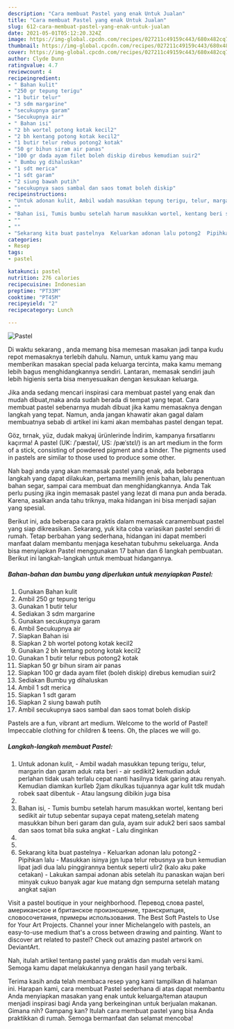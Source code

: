 ```yaml
---
description: "Cara membuat Pastel yang enak Untuk Jualan"
title: "Cara membuat Pastel yang enak Untuk Jualan"
slug: 612-cara-membuat-pastel-yang-enak-untuk-jualan
date: 2021-05-01T05:12:20.324Z
image: https://img-global.cpcdn.com/recipes/027211c49159c443/680x482cq70/pastel-foto-resep-utama.jpg
thumbnail: https://img-global.cpcdn.com/recipes/027211c49159c443/680x482cq70/pastel-foto-resep-utama.jpg
cover: https://img-global.cpcdn.com/recipes/027211c49159c443/680x482cq70/pastel-foto-resep-utama.jpg
author: Clyde Dunn
ratingvalue: 4.7
reviewcount: 4
recipeingredient:
- " Bahan kulit"
- "250 gr tepung terigu"
- "1 butir telur"
- "3 sdm margarine"
- "secukupnya garam"
- "Secukupnya air"
- " Bahan isi"
- "2 bh wortel potong kotak kecil2"
- "2 bh kentang potong kotak kecil2"
- "1 butir telur rebus potong2 kotak"
- "50 gr bihun siram air panas"
- "100 gr dada ayam filet boleh diskip direbus kemudian suir2"
- " Bumbu yg dihaluskan"
- "1 sdt merica"
- "1 sdt garam"
- "2 siung bawah putih"
- "secukupnya saos sambal dan saos tomat boleh diskip"
recipeinstructions:
- "Untuk adonan kulit, Ambil wadah masukkan tepung terigu, telur, margarin dan garam aduk rata beri  air sedikit2 kemudian aduk perlahan tidak usah terlalu cepat nanti hasilnya tidak garing atau renyah. Kemudian diamkan kurlleb 2jam dikulkas tujuannya agar kulit tdk mudah robek saat dibentuk Atau langsung dibikin juga bisa"
- ""
- "Bahan isi, Tumis bumbu setelah harum masukkan wortel, kentang beri sedikit air tutup sebentar supaya cepat mateng,setelah mateng masukkan bihun beri garam dan gula, ayam suir aduk2 beri saos sambal dan saos tomat bila suka angkat  Lalu dinginkan"
- ""
- ""
- "Sekarang kita buat pastelnya  Keluarkan adonan lalu potong2  Pipihkan lalu  Masukkan isinya jgn lupa telur rebusnya ya bun kemudian lipat jadi dua lalu pinggirannya bentuk seperti ulir2 (kalo aku pake cetakan) Lakukan sampai adonan abis setelah itu panaskan wajan beri minyak cukuo banyak agar kue matang dgn sempurna setelah matang angkat sajian"
categories:
- Resep
tags:
- pastel

katakunci: pastel 
nutrition: 276 calories
recipecuisine: Indonesian
preptime: "PT33M"
cooktime: "PT45M"
recipeyield: "2"
recipecategory: Lunch

---
```



![Pastel](https://img-global.cpcdn.com/recipes/027211c49159c443/680x482cq70/pastel-foto-resep-utama.jpg)

Di waktu  sekarang , anda memang bisa memesan masakan jadi tanpa kudu repot memasaknya terlebih dahulu. Namun, untuk kamu yang mau memberikan masakan special pada keluarga tercinta, maka kamu memang lebih bagus menghidangkannya sendiri. Lantaran, memasak sendiri jauh lebih higienis serta bisa menyesuaikan dengan kesukaan keluarga.

Jika anda sedang mencari inspirasi cara membuat pastel yang enak dan mudah dibuat,maka anda sudah berada di tempat yang tepat. Cara membuat pastel  sebenarnya mudah dibuat jika kamu memasaknya dengan langkah yang tepat. Namun, anda jangan khawatir akan gagal dalam membuatnya 
sebab di artikel ini kami akan membahas pastel dengan tepat.  

Göz, tırnak, yüz, dudak makyaj ürünlerinde İndirim, kampanya fırsatlarını kaçırma! A pastel (UK: /ˈpæstəl/, US: /pæˈstɛl/) is an art medium in the form of a stick, consisting of powdered pigment and a binder. The pigments used in pastels are similar to those used to produce some other.

Nah bagi anda yang akan memasak pastel yang enak, ada beberapa langkah yang dapat dilakukan, pertama memilih jenis bahan, lalu penentuan bahan segar, sampai cara membuat dan menghidangkannya. Anda Tak perlu pusing jika ingin memasak pastel yang lezat di mana pun anda berada. Karena, asalkan anda  tahu triknya, maka hidangan ini bisa menjadi sajian yang spesial.

Berikut ini, ada beberapa cara praktis  dalam memasak caramembuat pastel yang siap dikreasikan. Sekarang, yuk kita coba variasikan pastel sendiri di rumah. Tetap berbahan yang sederhana, hidangan ini dapat memberi manfaat dalam membantu menjaga kesehatan tubuhmu sekeluarga. Anda bisa menyiapkan Pastel menggunakan 17 bahan dan 6 langkah pembuatan. Berikut ini langkah-langkah untuk membuat hidangannya.

<!--inarticleads1-->

##### Bahan-bahan dan bumbu yang diperlukan untuk menyiapkan Pastel:

1. Gunakan  Bahan kulit
1. Ambil 250 gr tepung terigu
1. Gunakan 1 butir telur
1. Sediakan 3 sdm margarine
1. Gunakan secukupnya garam
1. Ambil Secukupnya air
1. Siapkan  Bahan isi
1. Siapkan 2 bh wortel potong kotak kecil2
1. Gunakan 2 bh kentang potong kotak kecil2
1. Gunakan 1 butir telur rebus potong2 kotak
1. Siapkan 50 gr bihun siram air panas
1. Siapkan 100 gr dada ayam filet (boleh diskip) direbus kemudian suir2
1. Sediakan  Bumbu yg dihaluskan
1. Ambil 1 sdt merica
1. Siapkan 1 sdt garam
1. Siapkan 2 siung bawah putih
1. Ambil secukupnya saos sambal dan saos tomat boleh diskip


Pastels are a fun, vibrant art medium. Welcome to the world of Pastel! Impeccable clothing for children &amp; teens. Oh, the places we will go. 

<!--inarticleads2-->

##### Langkah-langkah membuat Pastel:

1. Untuk adonan kulit, - Ambil wadah masukkan tepung terigu, telur, margarin dan garam aduk rata beri -  air sedikit2 kemudian aduk perlahan tidak usah terlalu cepat nanti hasilnya tidak garing atau renyah. Kemudian diamkan kurlleb 2jam dikulkas tujuannya agar kulit tdk mudah robek saat dibentuk - Atau langsung dibikin juga bisa
1. 
1. Bahan isi, - Tumis bumbu setelah harum masukkan wortel, kentang beri sedikit air tutup sebentar supaya cepat mateng,setelah mateng masukkan bihun beri garam dan gula, ayam suir aduk2 beri saos sambal dan saos tomat bila suka angkat  - Lalu dinginkan
1. 
1. 
1. Sekarang kita buat pastelnya  - Keluarkan adonan lalu potong2  - Pipihkan lalu  - Masukkan isinya jgn lupa telur rebusnya ya bun kemudian lipat jadi dua lalu pinggirannya bentuk seperti ulir2 (kalo aku pake cetakan) - Lakukan sampai adonan abis setelah itu panaskan wajan beri minyak cukuo banyak agar kue matang dgn sempurna setelah matang angkat sajian


Visit a pastel boutique in your neighborhood. Перевод слова pastel, американское и британское произношение, транскрипция, словосочетания, примеры использования. The Best Soft Pastels to Use for Your Art Projects. Channel your inner Michelangelo with pastels, an easy-to-use medium that&#39;s a cross between drawing and painting. Want to discover art related to pastel? Check out amazing pastel artwork on DeviantArt. 

Nah, itulah artikel tentang  pastel  yang praktis dan mudah versi kami. Semoga kamu dapat melakukannya dengan hasil yang terbaik. 

Terima kasih anda telah membaca resep yang kami tampilkan di halaman ini. Harapan kami, cara membuat  Pastel sederhana di atas dapat membantu Anda menyiapkan masakan yang enak untuk keluarga/teman ataupun menjadi inspirasi bagi Anda yang berkeinginan untuk berjualan makanan. Gimana nih? Gampang kan? Itulah cara membuat pastel yang bisa Anda praktikkan di rumah. Semoga bermanfaat dan selamat mencoba!

